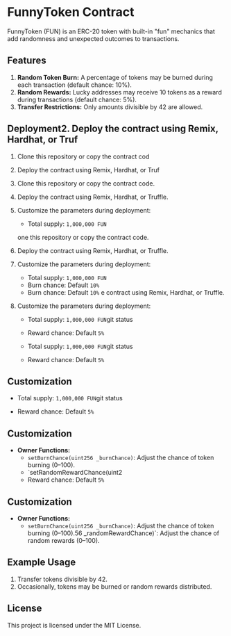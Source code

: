 # FunnyToken Contract

FunnyToken (FUN) is an ERC-20 token with built-in "fun" mechanics that add randomness and unexpected outcomes to transactions.

## Features

1. **Random Token Burn:** A percentage of tokens may be burned during each transaction (default chance: 10%).
2. **Random Rewards:** Lucky addresses may receive 10 tokens as a reward during transactions (default chance: 5%).
3. **Transfer Restrictions:** Only amounts divisible by 42 are allowed.


## Deployment2. Deploy the contract using Remix, Hardhat, or Truf
1. Clone this repository or copy the contract cod
2. Deploy the contract using Remix, Hardhat, or Truf
1. Clone this repository or copy the contract code.
2. Deploy the contract using Remix, Hardhat, or Truffle.
3. Customize the parameters during deployment:
   - Total supply: `1,000,000 FUN`
 
   one this repository or copy the contract code.
2. Deploy the contract using Remix, Hardhat, or Truffle.
3. Customize the parameters during deployment:
   - Total supply: `1,000,000 FUN`
   - Burn chance: Default `10%`
   - Burn chance: Default `10%`
   e contract using Remix, Hardhat, or Truffle.
3. Customize the parameters during deployment:
   - Total supply: `1,000,000 FUN`git status

   - Reward chance: Default `5%`

   - Total supply: `1,000,000 FUN`git status
   
   - Reward chance: Default `5%`
## Customization


   - Total supply: `1,000,000 FUN`git status
   
   - Reward chance: Default `5%`
## Customization
- **Owner Functions:**
  - `setBurnChance(uint256 _burnChance)`: Adjust the chance of token burning (0–100).
  - `setRandomRewardChance(uint2
  - Reward chance: Default `5%`
## Customization
- **Owner Functions:**
  - `setBurnChance(uint256 _burnChance)`: Adjust the chance of token burning (0–100).56 _randomRewardChance)`: Adjust the chance of random rewards (0–100).

## Example Usage

1. Transfer tokens divisible by 42.
2. Occasionally, tokens may be burned or random rewards distributed.

## License

This project is licensed under the MIT License.
